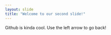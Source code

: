 ```yaml
---
layout: slide
title: "Welcome to our second slide!"
---
```

Github is kinda cool.
Use the left arrow to go back!
